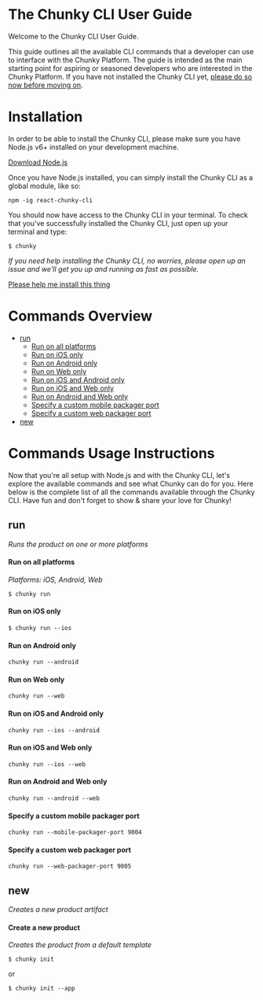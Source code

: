 # The Chunky CLI User Guide

Welcome to the Chunky CLI User Guide.

This guide outlines all the available CLI commands that a developer can use to interface with the Chunky Platform. The guide is intended as the main starting point for aspiring or seasoned developers who are interested in the Chunky Platform. If you have not installed the Chunky CLI yet, [please do so now before moving on](#installation).

# Installation

In order to be able to install the Chunky CLI, please make sure you have Node.js v6+ installed on your development machine.

[Download Node.js](https://nodejs.org/en/)

Once you have Node.js installed, you can simply install the Chunky CLI as a global module, like so:

```
npm -ig react-chunky-cli
```

You should now have access to the Chunky CLI in your terminal. To check that you've successfully installed the Chunky CLI, just open up your terminal and type:

```
$ chunky
```

*If you need help installing the Chunky CLI, no worries, please open up an issue and we'll get you up and running as fast as possible.*

[Please help me install this thing](https://github.com/react-chunky/react-chunky-cli/issues/new?title=Please%20help%20me%20install%20this%20thing)

# Commands Overview

* [run](#run)
  * [Run on all platforms](#run-on-all-platforms)
  * [Run on iOS only](#run-on-ios-only)
  * [Run on Android only](#run-on-android-only)
  * [Run on Web only](#run-on-web-only)
  * [Run on iOS and Android only](#run-on-ios-and-android-only)
  * [Run on iOS and Web only](#run-on-ios-and-web-only)
  * [Run on Android and Web only](#run-on-android-and-web-only)
  * [Specify a custom mobile packager port](#specify-a-custom-mobile-packager-port)
  * [Specify a custom web packager port](#specify-a-custom-web-packager-port)
* [new](#new)

# Commands Usage Instructions

Now that you're all setup with Node.js and with the Chunky CLI, let's explore the available commands and see what Chunky can do for you. Here below is the complete list of all the commands available through the Chunky CLI. Have fun and don't forget to show & share your love for Chunky!

## run

*Runs the product on one or more platforms*

#### Run on all platforms

*Platforms: iOS, Android, Web*

```
$ chunky run 
```

#### Run on iOS only

```
$ chunky run --ios
```

#### Run on Android only

```
chunky run --android
```

#### Run on Web only

```
chunky run --web
```

#### Run on iOS and Android only

```
chunky run --ios --android
```

#### Run on iOS and Web only

```
chunky run --ios --web
```

#### Run on Android and Web only

```
chunky run --android --web
```
 
#### Specify a custom mobile packager port

```
chunky run --mobile-packager-port 9004
```

#### Specify a custom web packager port

```
chunky run --web-packager-port 9005
```

## new

*Creates a new product artifact*

#### Create a new product

*Creates the product from a default template*

```
$ chunky init 
```

or 

```
$ chunky init --app 
```